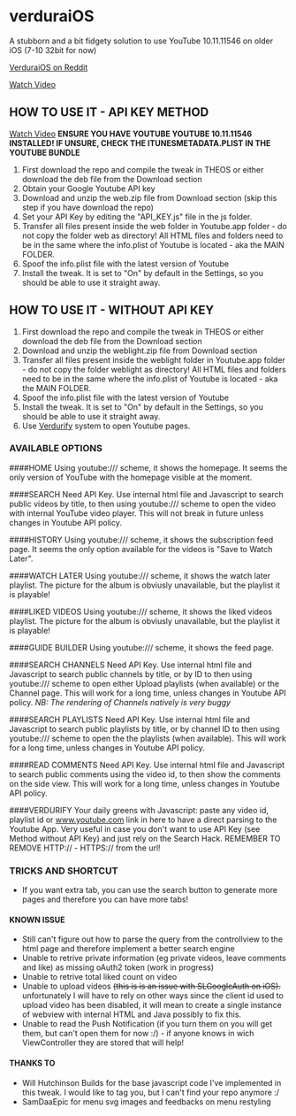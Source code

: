 # verduraiOS
A stubborn and a bit fidgety solution to use YouTube 10.11.11546 on older iOS (7-10 32bit for now)

[VerduraiOS on Reddit](https://www.reddit.com/r/LegacyJailbreak/comments/uoxxyg/news_verduraios_a_petty_way_to_use_youtube/ "VerduraiOS on Reddit")

[Watch Video](https://www.youtube.com/watch?v=mxyB9FGudBY)

## HOW TO USE IT - API KEY METHOD
[Watch Video](https://www.youtube.com/watch?v=aIXa9EQ8fLk)
**ENSURE YOU HAVE YOUTUBE YOUTUBE 10.11.11546 INSTALLED! IF UNSURE, CHECK THE ITUNESMETADATA.PLIST IN THE YOUTUBE BUNDLE**
1. First download the repo and compile the tweak in THEOS or either download the deb file from the Download section
2. Obtain your Google Youtube API key
3. Download and unzip the web.zip file from Download section (skip this step if you have download the repo)
4. Set your API Key by editing the "API_KEY.js" file in the js folder.
5. Transfer all files present inside the web folder in Youtube.app folder - do not copy the folder web as directory! All HTML files and folders need to be in the same where the info.plist of Youtube is located - aka the MAIN FOLDER.
6. Spoof the info.plist file with the latest version of Youtube
7. Install the tweak. It is set to "On" by default in the Settings, so you should be able to use it straight away.

## HOW TO USE IT - WITHOUT API KEY
1. First download the repo and compile the tweak in THEOS or either download the deb file from the Download section
2. Download and unzip the weblight.zip file from Download section
3. Transfer all files present inside the weblight folder in Youtube.app folder - do not copy the folder weblight as directory! All HTML files and folders need to be in the same where the info.plist of Youtube is located - aka the MAIN FOLDER.
4. Spoof the info.plist file with the latest version of Youtube
5. Install the tweak. It is set to "On" by default in the Settings, so you should be able to use it straight away.
6. Use [Verdurify](<#VERDURIFY> "Verdurify") system to open Youtube pages.


### AVAILABLE OPTIONS
####HOME
Using youtube:/// scheme, it shows the homepage. It seems the only version of YouTube with the homepage visible at the moment.

####SEARCH
Need API Key. Use internal html file and Javascript to search public videos by title, to then using youtube:/// scheme to open the video with internal YouTube video player. This will not break in future unless changes in Youtube API policy.

####HISTORY
Using youtube:/// scheme, it shows the subscription feed page. It seems the only option available for the videos is "Save to Watch Later".

####WATCH LATER
Using youtube:/// scheme, it shows the watch later playlist. The picture for the album is obviusly unavailable, but the playlist it is playable!

####LIKED VIDEOS
Using youtube:/// scheme, it shows the liked videos playlist. The picture for the album is obviusly unavailable, but the playlist it is playable!

####GUIDE BUILDER
Using youtube:/// scheme, it shows the feed page.

####SEARCH CHANNELS
Need API Key. Use internal html file and Javascript to search public channels by title, or by ID to then using youtube:/// scheme to open either Upload playlists (when available) or the Channel page. This will work for a long time, unless changes in Youtube API policy. _NB: The rendering of Channels natively is very buggy_

####SEARCH PLAYLISTS
Need API Key. Use internal html file and Javascript to search public playlists by title, or by channel ID to then using youtube:/// scheme to open the the playlists (when available). This will work for a long time, unless changes in Youtube API policy. 

####READ COMMENTS
Need API Key. Use internal html file and Javascript to search public comments using the video id, to then show the comments on the side view. This will work for a long time, unless changes in Youtube API policy. 

####VERDURIFY
Your daily greens with Javascript: paste any video id, playlist id or www.youtube.com link in here to have a direct parsing to the Youtube App. Very useful in case you don't want to use API Key (see Method without API Key) and just rely on the Search Hack. REMEMBER TO REMOVE HTTP:// - HTTPS:// from the url!

### TRICKS AND SHORTCUT
- If you want extra tab, you can use the search button to generate more pages and therefore you can have more tabs!

#### KNOWN ISSUE
- Still can't figure out how to parse the query from the controllview to the html page and therefore implement a better search engine
- Unable to retrive private information (eg private videos, leave comments and like) as missing oAuth2 token (work in progress)
- Unable to retrive total liked count on video
- Unable to upload videos ~~(this is is an issue with SLGoogleAuth on iOS).~~ unfortunately I will have to rely on other ways since the client id used to upload video has been disabled, it will mean to create a single instance of webview with internal HTML and Java possibly to fix this.
- Unable to read the Push Notification (if you turn them on you will get them, but can't open them for now :/) - if anyone knows in wich ViewController they are stored that will help!

#### THANKS TO
- Will Hutchinson Builds for the base javascript code I've implemented in this tweak. I would like to tag you, but I can't find your repo anymore :/
- SamDaaEpic for menu svg images and feedbacks on menu restyling

